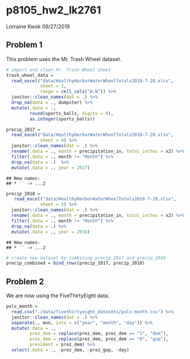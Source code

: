 p8105\_hw2\_lk2761
================
Lorraine Kwok
09/27/2019

## Problem 1

This problem uses the Mr. Trash Wheel dataset.

``` r
# import and clean Mr. Trash Wheel sheet 
trash_wheel_data = 
  read_excel("data/HealthyHarborWaterWheelTotals2018-7-28.xlsx", 
             sheet = 1, 
             range = cell_cols("A:N")) %>%
  janitor::clean_names(dat = .) %>%
  drop_na(data = ., dumpster) %>%
  mutate(.data = ., 
         round(sports_balls, digits = 0),
         as.integer(sports_balls))
```

``` r
precip_2017 = 
  read_excel("data/HealthyHarborWaterWheelTotals2018-7-28.xlsx", 
             sheet = 4) %>%
  janitor::clean_names(dat = .) %>%
  rename(.data = ., month = precipitation_in, total_inches = x2) %>%
  filter(.data = ., month != "Month") %>%
  drop_na(data = .)  %>%
  mutate(.data = ., year = 2017) 
```

    ## New names:
    ## * `` -> ...2

``` r
precip_2018 = 
   read_excel("data/HealthyHarborWaterWheelTotals2018-7-28.xlsx", 
             sheet = 3) %>%
  janitor::clean_names(dat = .) %>%
  rename(.data = ., month = precipitation_in, total_inches = x2) %>%
  filter(.data = ., month != "Month") %>%
  drop_na(data = .) %>%
  mutate(.data = ., year = 2018) 
```

    ## New names:
    ## * `` -> ...2

``` r
# create new dataset by combining precip_2017 and precip_2018
precip_combined = bind_rows(precip_2017, precip_2018)
```

## Problem 2

We are now using the FiveThirtyEight data.

``` r
pols_month =
  read.csv("./data/fivethirtyeight_datasets/pols-month.csv") %>%
  janitor::clean_names(dat = .) %>%
  separate(., mon, into = c("year", "month", "day")) %>%
  mutate(.data = .,
         prez_dem = replace(prez_dem, prez_dem == "1", "dem"),
         prez_dem = replace(prez_dem, prez_dem == "0", "gop"),
         president = prez_dem) %>%
  select(.data = ., -prez_dem, -prez_gop, -day)
```
